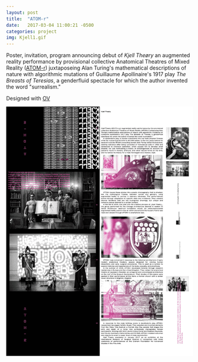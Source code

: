 ```yaml
---
layout: post
title:  "ATOM-r"
date:   2017-03-04 11:00:21 -0500
categories: project
img: Kjell1.gif
---
```

Poster, invitation, program announcing debut of _Kjell Theøry_ an augmented reality performance by provisional collective Anatomical Theatres of Mixed Reality ([ATOM-r](http://atom-r.com)) juxtaposeing Alan Turing's mathematical descriptions of nature with algorithmic mutations of Guillaume Apollinaire's 1917 play _The Breasts of Teresias_, a genderfluid spectacle for which the author invented the word "surrealism."

Designed with [OV](http://othervoic.es)

<div class="post-content"><img src="/img/Kjell2.gif"></div>
